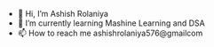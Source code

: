 - 👋 Hi, I’m Ashish Rolaniya
- 🌱 I’m currently learning Mashine Learning and DSA
- 📫 How to reach me ashishrolaniya576@gmailcom

<!---
ashishrolaniya576/ashishrolaniya576 is a ✨ special ✨ repository because its `README.md` (this file) appears on your GitHub profile.
You can click the Preview link to take a look at your changes.
--->
